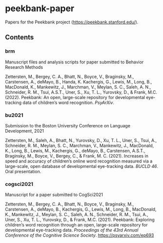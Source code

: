 # peekbank-paper

Papers for the Peekbank project (https://peekbank.stanford.edu/).

## Contents

### brm

Manuscript files and analysis scripts for paper submitted to Behavior Research Methods

Zettersten, M., Bergey, C. A., Bhatt, N., Boyce, V., Braginsky, M., Carstensen, A., deMayo, B., Handa, K. Kachergis, G., Lewis, M., Long, B., MacDonald, K., Mankewitz, J., Marchman, V., Meylan, S. C., Saleh, A. N., Schneider, R. M., Tsui, A.S.T., Uner, S., Xu, T. L., Yurovsky, D., & Frank, M.C. (2022). Peekbank: An open, large-scale repository for developmental eye-tracking data of children’s word recognition. *PsyArXiv*. 

### bu2021

Submission to the Boston University Conference on Language Development, 2021

Zettersten, M., Saleh, A., Bhatt, N., Yurovsky, D., Xu, T. L., Uner, S., Tsui, A., Schneider, R. M., Meylan, S. C., Marchman, V.,
Mankewitz, J., MacDonald, K., Long, B., Lewis, M., Kachergis, G., deMayo, B., Carstensen, A.S.T., Braginsky, M., Boyce, V.,
Bergey, C., & Frank, M. C. (2021). Increases in speed and accuracy of children’s online word recognition measured via a
large-scale, open database of developmental eye-tracking data. *BUCLD 46*. Oral presentation. 

### cogsci2021

Manuscript for a paper submitted to CogSci2021

Zettersten, M., Bergey, C. A., Bhatt, N., Boyce, V., Braginsky, M., Carstensen, A., deMayo, B., Kachergis, G., Lewis, M., Long, B., MacDonald, K., Mankewitz, J., Meylan, S. C., Saleh, A. N., Schneider, R. M., Tsui, A., Uner, S., Xu, T. L., Yurovsky, D., & Frank, M.C. (2021). Peekbank: Exploring children’s word recognition through an open, large-scale repository for developmental eye-tracking data. *Proceedings of the 43rd Annual Conference of the Cognitive Science Society*. https://psyarxiv.com/ep693


